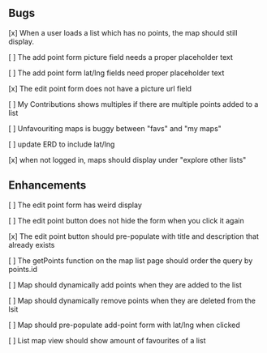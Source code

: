 ## Bugs

[x] When a user loads a list which has no points, the map should still display.

[ ] The add point form picture field needs a proper placeholder text

[ ] The add point form lat/lng fields need proper placeholder text

[x] The edit point form does not have a picture url field

[ ] My Contributions shows multiples if there are multiple points added to a list

[ ] Unfavouriting maps is buggy between "favs" and "my maps"

[ ] update ERD to include lat/lng

[x] when not logged in, maps should display under "explore other lists"

## Enhancements

[ ] The edit point form has weird display

[ ] The edit point button does not hide the form when you click it again

[x] The edit point button should pre-populate with title and description that already exists

[ ] The getPoints function on the map list page should order the query by points.id

[ ] Map should dynamically add points when they are added to the list

[ ] Map should dynamically remove points when they are deleted from the lsit

[ ] Map should pre-populate add-point form with lat/lng when clicked

[ ] List map view should show amount of favourites of a list
